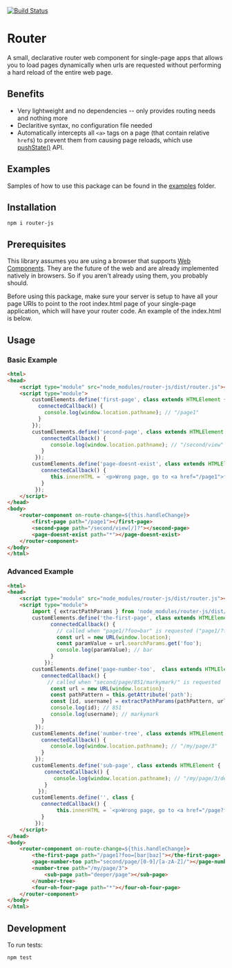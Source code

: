 [![Build Status](https://travis-ci.org/mkay581/router-js.svg?branch=master)](https://travis-ci.org/mkay581/router-js)

# Router

A small, declarative router web component for single-page apps that allows you to load pages dynamically when urls 
are requested without performing a hard reload of the entire web page.

## Benefits

* Very lightweight and no dependencies -- only provides routing needs and nothing more
* Declaritive syntax, no configuration file needed
* Automatically intercepts all `<a>` tags on a page (that contain relative `href`s) to prevent them from causing page
reloads, which use [pushState()](http://w3c.github.io/html/browsers.html#dom-history-pushstate) API.

## Examples

Samples of how to use this package can be found in the [examples](examples) folder.

## Installation

```
npm i router-js
```

## Prerequisites

This library assumes you are using a browser that supports [Web Components](https://www.webcomponents.org/introduction). 
They are the future of the web and are already implemented natively in browsers. So if you aren't already using them, 
you probably should. 

Before using this package, make sure your server is setup to have all your page URIs to point to the root index.html page of
your single-page application, which will have your router code. An example of the index.html is below.

## Usage

### Basic Example

```html
<html>
<head>
    <script type="module" src="node_modules/router-js/dist/router.js"></script>
    <script type="module">
        customElements.define('first-page', class extends HTMLElement {
          connectedCallback() {
            console.log(window.location.pathname); // "/page1"
          }
        }); 
        customElements.define('second-page', class extends HTMLElement {
           connectedCallback() {
              console.log(window.location.pathname); // "/second/view" OR "/second/view/"
           }
         }); 
        customElements.define('page-doesnt-exist', class extends HTMLElement {
           connectedCallback() {
              this.innerHTML = `<p>Wrong page, go to <a href="/page1">first page</a></p>`;
           }
         }); 
    </script>
</head>
<body>
    <router-component on-route-change=${this.handleChange}>
        <first-page path="/page1"></first-page>
        <second-page path="/second/view[/]?"></second-page>
        <page-doesnt-exist path="*"></page-doesnt-exist>
    </router-component>
</body>
</html>

```

### Advanced Example

```html
<html>
<head>
    <script type="module" src="node_modules/router-js/dist/router.js"></script>
    <script type="module">
        import { extractPathParams } from 'node_modules/router-js/dist/router.js'
        customElements.define('the-first-page', class extends HTMLElement {
              connectedCallback() {
                // called when "page1/?foo=bar" is requested ("page1/?foo=baz" would work too)
                const url = new URL(window.location);
                const paramValue = url.searchParams.get('foo');
                console.log(paramValue); // bar
              }
            }); 
        customElements.define('page-number-too',  class extends HTMLElement {
           connectedCallback() {
             // called when "second/page/851/markymark/" is requested
              const url = new URL(window.location);
              const pathPattern = this.getAttribute('path');
              const [id, username] = extractPathParams(pathPattern, url.href);
              console.log(id); // 851
              console.log(username); // markymark
           }
         }); 
        customElements.define('number-tree', class extends HTMLElement {
           connectedCallback() {
              console.log(window.location.pathname); // "/my/page/3"
           }
         }); 
        customElements.define('sub-page', class extends HTMLElement {
            connectedCallback() {
               console.log(window.location.pathname); // "/my/page/3/deeper/page"
            }
          }); 
        customElements.define('', class {
           connectedCallback() {
                this.innerHTML = `<p>Wrong page, go to <a href="/page?foo=bar">first page</a></p>`;
           }
         }); 
    </script>
</head>
<body>
    <router-component on-route-change=${this.handleChange}>
        <the-first-page path="/page1?foo=[bar|baz]"></the-first-page>
        <page-number-too path="second/page/[0-9]/[a-zA-Z]/"></page-number-too>
        <number-tree path="/my/page/3">
            <sub-page path="deeper/page"></sub-page>
        </number-tree>
        <four-oh-four-page path="*"></four-oh-four-page>
    </router-component>
</body>
</html>

```

## Development

To run tests:

```
npm test
```


